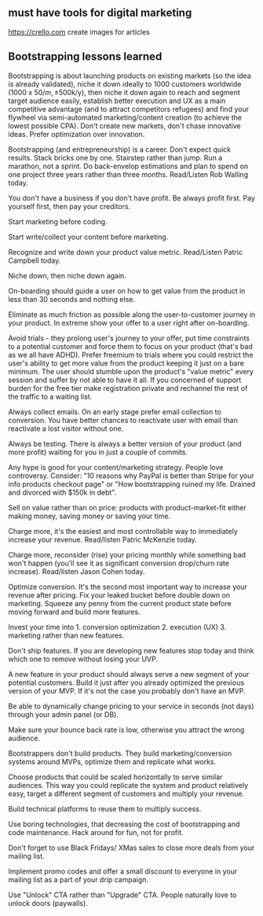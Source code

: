## must have tools for digital marketing

https://crello.com
create images for articles
## Bootstrapping lessons learned

Bootstrapping is about launching products on existing markets (so the idea is already validated), niche it down ideally to 1000 customers worldwide (1000 x $50/m, ±$500k/y), then niche it down again to reach and segment target audience easily, establish better execution and UX as a main competitive advantage (and to attract competitors refugees) and find your flywheel via semi-automated marketing/content creation (to achieve the lowest possible CPA). Don't create new markets, don't chase innovative ideas. Prefer optimization over innovation.

Bootstrapping (and entrepreneurship) is a career. Don't expect quick results. Stack bricks one by one. Stairstep rather than jump. Run a marathon, not a sprint. Do back-envelop estimations and plan to spend on one project three years rather than three months. Read/Listen Rob Walling today.

You don't have a business if you don't have profit. Be always profit first. Pay yourself first, then pay your creditors.

Start marketing before coding.

Start write/collect your content before marketing.

Recognize and write down your product value metric. Read/Listen Patric Campbell today.

Niche down, then niche down again.

On-boarding should guide a user on how to get value from the product in less than 30 seconds and nothing else.

Eliminate as much friction as possible along the user-to-customer journey in your product. In extreme show your offer to a user right after on-boarding.

Avoid trials - they prolong user's journey to your offer, put time constraints to a potential customer and force them to focus on your product (that's bad as we all have ADHD). Prefer freemium to trials where you could restrict the user's ability to get more value from the product keeping it just on a bare minimum. The user should stumble upon the product's "value metric" every session and suffer by not able to have it all. If you concerned of support burden for the free tier make registration private and rechannel the rest of the traffic to a waiting list.

Always collect emails. On an early stage prefer email collection to conversion. You have better chances to reactivate user with email than reactivate a lost visitor without one.

Always be testing. There is always a better version of your product (and more profit) waiting for you in just a couple of commits.

Any hype is good for your content/marketing strategy. People love controversy. Consider: "10 reasons why PayPal is better than Stripe for your info products checkout page" or "How bootstrapping ruined my life. Drained and divorced with $150k in debt".

Sell on value rather than on price: products with product-market-fit either making money, saving money or saving your time.

Charge more, it's the easiest and most controllable way to immediately increase your revenue. Read/listen Patric McKenzie today.

Charge more, reconsider (rise) your pricing monthly while something bad won't happen (you'll see it as significant conversion drop/churn rate increase). Read/listen Jason Cohen today.

Optimize conversion. It's the second most important way to increase your revenue after pricing. Fix your leaked bucket before double down on marketing. Squeeze any penny from the current product state before moving forward and build more features.

Invest your time into 1. conversion optimization 2. execution (UX) 3. marketing rather than new features.

Don't ship features. If you are developing new features stop today and think which one to remove without losing your UVP.

A new feature in your product should always serve a new segment of your potential customers. Build it just after you already optimized the previous version of your MVP. If it's not the case you probably don't have an MVP.

Be able to dynamically change pricing to your service in seconds (not days) through your admin panel (or DB).

Make sure your bounce back rate is low, otherwise you attract the wrong audience.

Bootstrappers don't build products. They build marketing/conversion systems around MVPs, optimize them and replicate what works.

Choose products that could be scaled horizontally to serve similar audiences. This way you could replicate the system and product relatively easy, target a different segment of customers and multiply your revenue.

Build technical platforms to reuse them to multiply success.

Use boring technologies, that decreasing the cost of bootstrapping and code maintenance. Hack around for fun, not for profit.

Don't forget to use Black Fridays/ XMas sales to close more deals from your mailing list.

Implement promo codes and offer a small discount to everyone in your mailing list as a part of your drip campaign.

Use "Unlock" CTA rather than "Upgrade" CTA. People naturally love to unlock doors (paywalls).